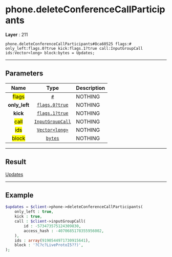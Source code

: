 # phone.deleteConferenceCallParticipants

**Layer** : 211

```tl
phone.deleteConferenceCallParticipants#8ca60525 flags:# only_left:flags.0?true kick:flags.1?true call:InputGroupCall ids:Vector<long> block:bytes = Updates;
```

---

## Parameters

| Name | Type | Description |
| :---: | :---: | :--- |
| <mark>flags</mark> | [`#`](type/#) | NOTHING |
| **only_left** | [`flags.0?true`](type/true) | NOTHING |
| **kick** | [`flags.1?true`](type/true) | NOTHING |
| <mark>call</mark> | [`InputGroupCall`](type/InputGroupCall) | NOTHING |
| <mark>ids</mark> | [`Vector<long>`](type/long) | NOTHING |
| <mark>block</mark> | [`bytes`](type/bytes) | NOTHING |

---

## Result

[Updates](type/Updates)

---

## Example

```php
$updates = $client->phone->deleteConferenceCallParticipants(
	only_left : true,
	kick : true,
	call : $client->inputGroupCall(
		id : -573473575124309830,
		access_hash : -4070685178355956002,
	),
	ids : array(9190544971730915641),
	block : '?C?c?LiveProtoI5??)',
);
```
